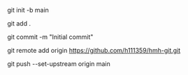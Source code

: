 git init -b main

git add .

git commit -m "Initial commit"

git remote add origin https://github.com/h111359/hmh-git.git

git push --set-upstream origin main
